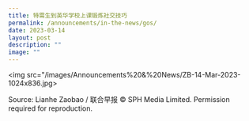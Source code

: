 ```yaml
---
title: 特需生到英华学校上课锻炼社交技巧
permalink: /announcements/in-the-news/gos/
date: 2023-03-14
layout: post
description: ""
image: ""
---
```

<a href="/files/Announcements%20&%20News/ZB-14-Mar-2023.pdf"></a><img src="/images/Announcements%20&%20News/ZB-14-Mar-2023-1024x836.jpg>
	

Source: Lianhe Zaobao / 联合早报 © SPH Media Limited. Permission required for reproduction.